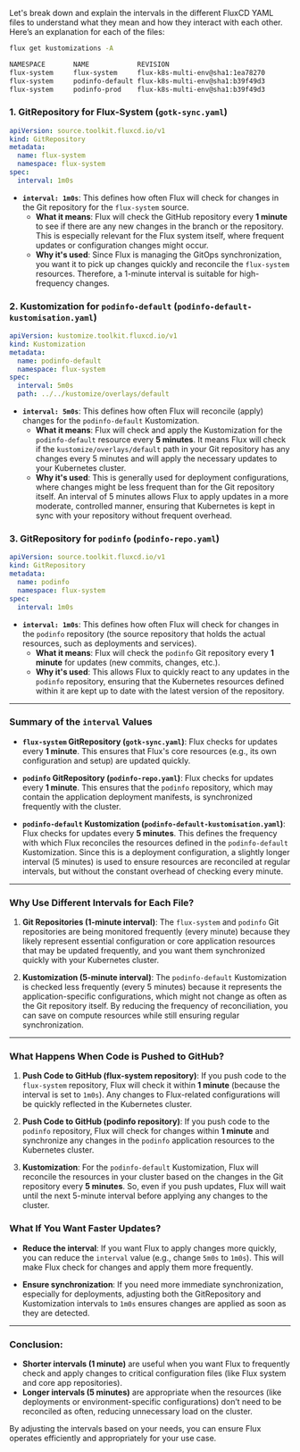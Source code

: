 Let's break down and explain the intervals in the different FluxCD YAML files to understand what they mean and how they interact with each other. Here’s an explanation for each of the files:
```bash
flux get kustomizations -A

NAMESPACE       NAME            REVISION                                SUSPENDED       READY   MESSAGE
flux-system     flux-system     flux-k8s-multi-env@sha1:1ea78270        False           True    Applied revision: flux-k8s-multi-env@sha1:1ea78270
flux-system     podinfo-default flux-k8s-multi-env@sha1:b39f49d3        False           True    Applied revision: flux-k8s-multi-env@sha1:b39f49d3
flux-system     podinfo-prod    flux-k8s-multi-env@sha1:b39f49d3        False           True    Applied revision: flux-k8s-multi-env@sha1:b39f49d3


```

### 1. **GitRepository for Flux-System (`gotk-sync.yaml`)**

```yaml
apiVersion: source.toolkit.fluxcd.io/v1
kind: GitRepository
metadata:
  name: flux-system
  namespace: flux-system
spec:
  interval: 1m0s
```

- **`interval: 1m0s`**: This defines how often Flux will check for changes in the Git repository for the `flux-system` source.
  - **What it means**: Flux will check the GitHub repository every **1 minute** to see if there are any new changes in the branch or the repository. This is especially relevant for the Flux system itself, where frequent updates or configuration changes might occur.
  - **Why it's used**: Since Flux is managing the GitOps synchronization, you want it to pick up changes quickly and reconcile the `flux-system` resources. Therefore, a 1-minute interval is suitable for high-frequency changes.

### 2. **Kustomization for `podinfo-default` (`podinfo-default-kustomisation.yaml`)**

```yaml
apiVersion: kustomize.toolkit.fluxcd.io/v1
kind: Kustomization
metadata:
  name: podinfo-default
  namespace: flux-system
spec:
  interval: 5m0s
  path: ../../kustomize/overlays/default
```

- **`interval: 5m0s`**: This defines how often Flux will reconcile (apply) changes for the `podinfo-default` Kustomization.
  - **What it means**: Flux will check and apply the Kustomization for the `podinfo-default` resource every **5 minutes**. It means Flux will check if the `kustomize/overlays/default` path in your Git repository has any changes every 5 minutes and will apply the necessary updates to your Kubernetes cluster.
  - **Why it's used**: This is generally used for deployment configurations, where changes might be less frequent than for the Git repository itself. An interval of 5 minutes allows Flux to apply updates in a more moderate, controlled manner, ensuring that Kubernetes is kept in sync with your repository without frequent overhead.

### 3. **GitRepository for `podinfo` (`podinfo-repo.yaml`)**

```yaml
apiVersion: source.toolkit.fluxcd.io/v1
kind: GitRepository
metadata:
  name: podinfo
  namespace: flux-system
spec:
  interval: 1m0s
```

- **`interval: 1m0s`**: This defines how often Flux will check for changes in the `podinfo` repository (the source repository that holds the actual resources, such as deployments and services).
  - **What it means**: Flux will check the `podinfo` Git repository every **1 minute** for updates (new commits, changes, etc.).
  - **Why it's used**: This allows Flux to quickly react to any updates in the `podinfo` repository, ensuring that the Kubernetes resources defined within it are kept up to date with the latest version of the repository.

---

### **Summary of the `interval` Values**

- **`flux-system` GitRepository (`gotk-sync.yaml`)**: Flux checks for updates every **1 minute**. This ensures that Flux's core resources (e.g., its own configuration and setup) are updated quickly.
  
- **`podinfo` GitRepository (`podinfo-repo.yaml`)**: Flux checks for updates every **1 minute**. This ensures that the `podinfo` repository, which may contain the application deployment manifests, is synchronized frequently with the cluster.

- **`podinfo-default` Kustomization (`podinfo-default-kustomisation.yaml`)**: Flux checks for updates every **5 minutes**. This defines the frequency with which Flux reconciles the resources defined in the `podinfo-default` Kustomization. Since this is a deployment configuration, a slightly longer interval (5 minutes) is used to ensure resources are reconciled at regular intervals, but without the constant overhead of checking every minute.

---

### **Why Use Different Intervals for Each File?**

1. **Git Repositories (1-minute interval)**: The `flux-system` and `podinfo` Git repositories are being monitored frequently (every minute) because they likely represent essential configuration or core application resources that may be updated frequently, and you want them synchronized quickly with your Kubernetes cluster.

2. **Kustomization (5-minute interval)**: The `podinfo-default` Kustomization is checked less frequently (every 5 minutes) because it represents the application-specific configurations, which might not change as often as the Git repository itself. By reducing the frequency of reconciliation, you can save on compute resources while still ensuring regular synchronization.

---

### **What Happens When Code is Pushed to GitHub?**

1. **Push Code to GitHub (flux-system repository)**: If you push code to the `flux-system` repository, Flux will check it within **1 minute** (because the interval is set to `1m0s`). Any changes to Flux-related configurations will be quickly reflected in the Kubernetes cluster.

2. **Push Code to GitHub (podinfo repository)**: If you push code to the `podinfo` repository, Flux will check for changes within **1 minute** and synchronize any changes in the `podinfo` application resources to the Kubernetes cluster.

3. **Kustomization**: For the `podinfo-default` Kustomization, Flux will reconcile the resources in your cluster based on the changes in the Git repository every **5 minutes**. So, even if you push updates, Flux will wait until the next 5-minute interval before applying any changes to the cluster.

### **What If You Want Faster Updates?**

- **Reduce the interval**: If you want Flux to apply changes more quickly, you can reduce the `interval` value (e.g., change `5m0s` to `1m0s`). This will make Flux check for changes and apply them more frequently.
  
- **Ensure synchronization**: If you need more immediate synchronization, especially for deployments, adjusting both the GitRepository and Kustomization intervals to `1m0s` ensures changes are applied as soon as they are detected.

---

### Conclusion:

- **Shorter intervals (1 minute)** are useful when you want Flux to frequently check and apply changes to critical configuration files (like Flux system and core app repositories).
- **Longer intervals (5 minutes)** are appropriate when the resources (like deployments or environment-specific configurations) don’t need to be reconciled as often, reducing unnecessary load on the cluster.

By adjusting the intervals based on your needs, you can ensure Flux operates efficiently and appropriately for your use case.
